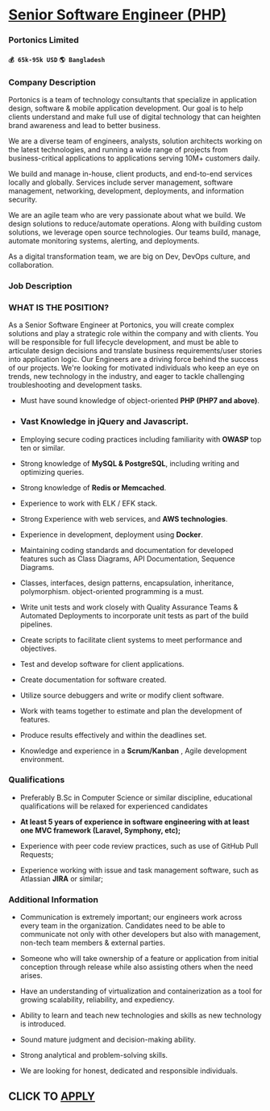 # [Senior Software Engineer (PHP)](https://www.remotewlb.com/apply/senior-software-engineer-php-39392)  
### Portonics Limited  
#### `💰 65k-95k USD` `🌎 Bangladesh`  

### Company Description

Portonics is a team of technology consultants that specialize in application design, software & mobile application development. Our goal is to help clients understand and make full use of digital technology that can heighten brand awareness and lead to better business.

We are a diverse team of engineers, analysts, solution architects working on the latest technologies, and running a wide range of projects from business-critical applications to applications serving 10M+ customers daily.

We build and manage in-house, client products, and end-to-end services locally and globally. Services include server management, software management, networking, development, deployments, and information security.

We are an agile team who are very passionate about what we build. We design solutions to reduce/automate operations. Along with building custom solutions, we leverage open source technologies. Our teams build, manage, automate monitoring systems, alerting, and deployments.

As a digital transformation team, we are big on Dev, DevOps culture, and collaboration.

### Job Description

### WHAT IS THE POSITION?

As a Senior Software Engineer at Portonics, you will create complex solutions and play a strategic role within the company and with clients. You will be responsible for full lifecycle development, and must be able to articulate design decisions and translate business requirements/user stories into application logic. Our Engineers are a driving force behind the success of our projects. We're looking for motivated individuals who keep an eye on trends, new technology in the industry, and eager to tackle challenging troubleshooting and development tasks.

  * Must have sound knowledge of object-oriented **PHP (PHP7 and above)**.

  * ### Vast Knowledge in jQuery and Javascript.

  * Employing secure coding practices including familiarity with **OWASP** top ten or similar.

  * Strong knowledge of **MySQL & PostgreSQL**, including writing and optimizing queries.

  * Strong knowledge of **Redis or Memcached**.

  * Experience to work with ELK / EFK stack. 

  * Strong Experience with web services, and **AWS technologies**.

  * Experience in development, deployment using **Docker**. 

  * Maintaining coding standards and documentation for developed features such as Class Diagrams, API Documentation, Sequence Diagrams.

  * Classes, interfaces, design patterns, encapsulation, inheritance, polymorphism. object-oriented programming is a must.

  * Write unit tests and work closely with Quality Assurance Teams & Automated Deployments to incorporate unit tests as part of the build pipelines.

  * Create scripts to facilitate client systems to meet performance and objectives.

  * Test and develop software for client applications.

  * Create documentation for software created.

  * Utilize source debuggers and write or modify client software.

  * Work with teams together to estimate and plan the development of features.

  * Produce results effectively and within the deadlines set.

  * Knowledge and experience in a **Scrum/Kanban** , Agile development environment.

### Qualifications

  * Preferably B.Sc in Computer Science or similar discipline, educational qualifications will be relaxed for experienced candidates

  * **At least 5 years of experience in software engineering with at least one MVC framework (Laravel, Symphony, etc);**

  * Experience with peer code review practices, such as use of GitHub Pull Requests;

  * Experience working with issue and task management software, such as Atlassian **JIRA** or similar;

### Additional Information

  * Communication is extremely important; our engineers work across every team in the organization. Candidates need to be able to communicate not only with other developers but also with management, non-tech team members & external parties.

  * Someone who will take ownership of a feature or application from initial conception through release while also assisting others when the need arises.

  * Have an understanding of virtualization and containerization as a tool for growing scalability, reliability, and expediency.

  * Ability to learn and teach new technologies and skills as new technology is introduced.

  * Sound mature judgment and decision-making ability.

  * Strong analytical and problem-solving skills.

  * We are looking for honest, dedicated and responsible individuals.

  
## CLICK TO [APPLY](https://www.remotewlb.com/apply/senior-software-engineer-php-39392)

